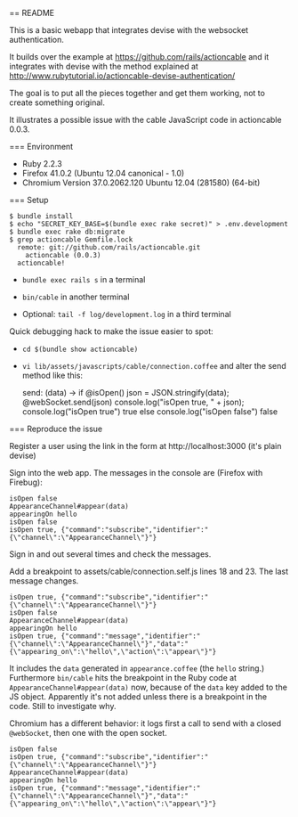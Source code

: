 == README

This is a basic webapp that integrates devise with the websocket authentication.

It builds over the example at https://github.com/rails/actioncable
and it integrates with devise with the method explained at http://www.rubytutorial.io/actioncable-devise-authentication/

The goal is to put all the pieces together and get them working, not to create something original.

It illustrates a possible issue with the cable JavaScript code in actioncable 0.0.3.

=== Environment

* Ruby 2.2.3
* Firefox 41.0.2 (Ubuntu 12.04 canonical - 1.0)
* Chromium Version 37.0.2062.120 Ubuntu 12.04 (281580) (64-bit)

=== Setup

    $ bundle install
    $ echo "SECRET_KEY_BASE=$(bundle exec rake secret)" > .env.development
    $ bundle exec rake db:migrate
    $ grep actioncable Gemfile.lock
      remote: git://github.com/rails/actioncable.git
        actioncable (0.0.3)
      actioncable!

* ```bundle exec rails s``` in a terminal

* ```bin/cable``` in another terminal

* Optional: ```tail -f log/development.log``` in a third terminal

Quick debugging hack to make the issue easier to spot:

* ```cd $(bundle show actioncable)```

* ```vi lib/assets/javascripts/cable/connection.coffee``` and alter the send method like this:

    send: (data) ->
      if @isOpen()
        json = JSON.stringify(data);
        @webSocket.send(json)
        console.log("isOpen true, " + json);
        console.log("isOpen true")
        true
      else
        console.log("isOpen false")
        false

=== Reproduce the issue

Register a user using the link in the form at http://localhost:3000 (it's plain devise)

Sign into the web app. The messages in the console are (Firefox with Firebug):

    isOpen false
    AppearanceChannel#appear(data)
    appearingOn hello
    isOpen false
    isOpen true, {"command":"subscribe","identifier":"{\"channel\":\"AppearanceChannel\"}"}

Sign in and out several times and check the messages.

Add a breakpoint to assets/cable/connection.self.js lines 18 and 23. The last message changes.

    isOpen true, {"command":"subscribe","identifier":"{\"channel\":\"AppearanceChannel\"}"}
    isOpen false
    AppearanceChannel#appear(data)
    appearingOn hello
    isOpen true, {"command":"message","identifier":"{\"channel\":\"AppearanceChannel\"}","data":"{\"appearing_on\":\"hello\",\"action\":\"appear\"}"}

It includes the ```data``` generated in ```appearance.coffee``` (the ```hello``` string.)
Furthermore ```bin/cable``` hits the breakpoint in the Ruby code at ```AppearanceChannel#appear(data)``` now,
because of the ```data``` key added to the JS object.
Apparently it's not added unless there is a breakpoint in the code. Still to investigate why.

Chromium has a different behavior: it logs first a call to send with a
closed ```@webSocket```, then one with the open socket.

    isOpen false
    isOpen true, {"command":"subscribe","identifier":"{\"channel\":\"AppearanceChannel\"}"}
    AppearanceChannel#appear(data)
    appearingOn hello
    isOpen true, {"command":"message","identifier":"{\"channel\":\"AppearanceChannel\"}","data":"{\"appearing_on\":\"hello\",\"action\":\"appear\"}"}
